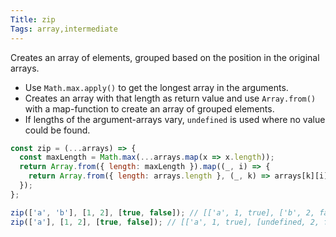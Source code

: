 ```yaml
---
Title: zip
Tags: array,intermediate
---
```


Creates an array of elements, grouped based on the position in the original arrays.

- Use `Math.max.apply()` to get the longest array in the arguments.
- Creates an array with that length as return value and use `Array.from()` with a map-function to create an array of grouped elements.
- If lengths of the argument-arrays vary, `undefined` is used where no value could be found.

```js
const zip = (...arrays) => {
  const maxLength = Math.max(...arrays.map(x => x.length));
  return Array.from({ length: maxLength }).map((_, i) => {
    return Array.from({ length: arrays.length }, (_, k) => arrays[k][i]);
  });
};
```

```js
zip(['a', 'b'], [1, 2], [true, false]); // [['a', 1, true], ['b', 2, false]]
zip(['a'], [1, 2], [true, false]); // [['a', 1, true], [undefined, 2, false]]
```
